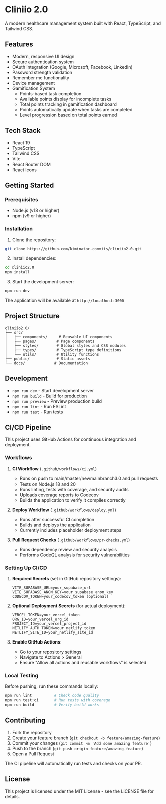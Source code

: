 # Cliniio 2.0

A modern healthcare management system built with React, TypeScript, and Tailwind CSS.

## Features

- Modern, responsive UI design
- Secure authentication system
- OAuth integration (Google, Microsoft, Facebook, LinkedIn)
- Password strength validation
- Remember me functionality
- Device management
- Gamification System
  - Points-based task completion
  - Available points display for incomplete tasks
  - Total points tracking in gamification dashboard
  - Points automatically update when tasks are completed
  - Level progression based on total points earned

## Tech Stack

- React 19
- TypeScript
- Tailwind CSS
- Vite
- React Router DOM
- React Icons

## Getting Started

### Prerequisites

- Node.js (v18 or higher)
- npm (v9 or higher)

### Installation

1. Clone the repository:

```bash
git clone https://github.com/kiminator-commits/cliniio2.0.git
```

2. Install dependencies:

```bash
cd cliniio2.0
npm install
```

3. Start the development server:

```bash
npm run dev
```

The application will be available at `http://localhost:3000`

## Project Structure

```
cliniio2.0/
├── src/
│   ├── components/     # Reusable UI components
│   ├── pages/         # Page components
│   ├── styles/        # Global styles and CSS modules
│   ├── types/         # TypeScript type definitions
│   └── utils/         # Utility functions
├── public/            # Static assets
└── docs/             # Documentation
```

## Development

- `npm run dev` - Start development server
- `npm run build` - Build for production
- `npm run preview` - Preview production build
- `npm run lint` - Run ESLint
- `npm run test` - Run tests

## CI/CD Pipeline

This project uses GitHub Actions for continuous integration and deployment.

### Workflows

1. **CI Workflow** (`.github/workflows/ci.yml`)
   - Runs on push to main/master/newmainbranch3.0 and pull requests
   - Tests on Node.js 18 and 20
   - Runs linting, tests with coverage, and security audits
   - Uploads coverage reports to Codecov
   - Builds the application to verify it compiles correctly

2. **Deploy Workflow** (`.github/workflows/deploy.yml`)
   - Runs after successful CI completion
   - Builds and deploys the application
   - Currently includes placeholder deployment steps

3. **Pull Request Checks** (`.github/workflows/pr-checks.yml`)
   - Runs dependency review and security analysis
   - Performs CodeQL analysis for security vulnerabilities

### Setting Up CI/CD

1. **Required Secrets** (set in GitHub repository settings):

   ```
   VITE_SUPABASE_URL=your_supabase_url
   VITE_SUPABASE_ANON_KEY=your_supabase_anon_key
   CODECOV_TOKEN=your_codecov_token (optional)
   ```

2. **Optional Deployment Secrets** (for actual deployment):

   ```
   VERCEL_TOKEN=your_vercel_token
   ORG_ID=your_vercel_org_id
   PROJECT_ID=your_vercel_project_id
   NETLIFY_AUTH_TOKEN=your_netlify_token
   NETLIFY_SITE_ID=your_netlify_site_id
   ```

3. **Enable GitHub Actions**:
   - Go to your repository settings
   - Navigate to Actions > General
   - Ensure "Allow all actions and reusable workflows" is selected

### Local Testing

Before pushing, run these commands locally:

```bash
npm run lint          # Check code quality
npm run test:ci       # Run tests with coverage
npm run build         # Verify build works
```

## Contributing

1. Fork the repository
2. Create your feature branch (`git checkout -b feature/amazing-feature`)
3. Commit your changes (`git commit -m 'Add some amazing feature'`)
4. Push to the branch (`git push origin feature/amazing-feature`)
5. Open a Pull Request

The CI pipeline will automatically run tests and checks on your PR.

## License

This project is licensed under the MIT License - see the LICENSE file for details.

